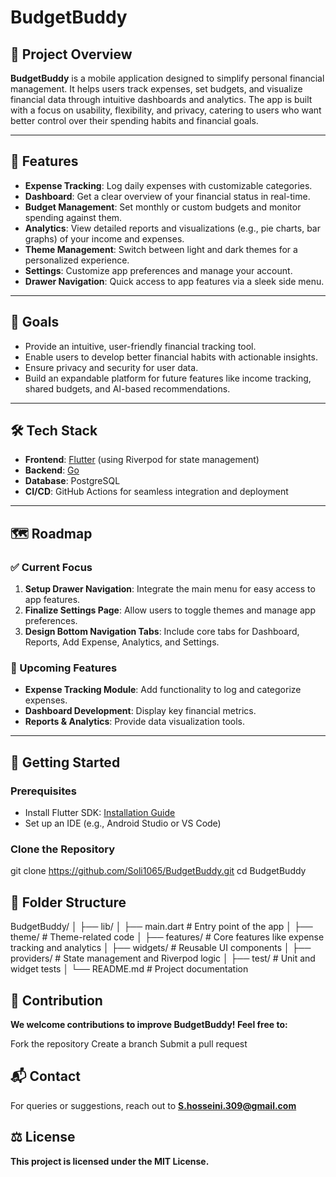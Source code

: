 # BudgetBuddy

## 📖 Project Overview
**BudgetBuddy** is a mobile application designed to simplify personal financial management. It helps users track expenses, set budgets, and visualize financial data through intuitive dashboards and analytics. The app is built with a focus on usability, flexibility, and privacy, catering to users who want better control over their spending habits and financial goals.

---

## 🌟 Features
- **Expense Tracking**: Log daily expenses with customizable categories.
- **Dashboard**: Get a clear overview of your financial status in real-time.
- **Budget Management**: Set monthly or custom budgets and monitor spending against them.
- **Analytics**: View detailed reports and visualizations (e.g., pie charts, bar graphs) of your income and expenses.
- **Theme Management**: Switch between light and dark themes for a personalized experience.
- **Settings**: Customize app preferences and manage your account.
- **Drawer Navigation**: Quick access to app features via a sleek side menu.

---

## 🎯 Goals
- Provide an intuitive, user-friendly financial tracking tool.
- Enable users to develop better financial habits with actionable insights.
- Ensure privacy and security for user data.
- Build an expandable platform for future features like income tracking, shared budgets, and AI-based recommendations.

---

## 🛠️ Tech Stack
- **Frontend**: [Flutter](https://flutter.dev) (using Riverpod for state management)
- **Backend**: [Go](https://go.dev)
- **Database**: PostgreSQL
- **CI/CD**: GitHub Actions for seamless integration and deployment

---

## 🗺️ Roadmap
### ✅ Current Focus
1. **Setup Drawer Navigation**: Integrate the main menu for easy access to app features.
2. **Finalize Settings Page**: Allow users to toggle themes and manage app preferences.
3. **Design Bottom Navigation Tabs**: Include core tabs for Dashboard, Reports, Add Expense, Analytics, and Settings.

### 🚧 Upcoming Features
- **Expense Tracking Module**: Add functionality to log and categorize expenses.
- **Dashboard Development**: Display key financial metrics.
- **Reports & Analytics**: Provide data visualization tools.

---

## 🚀 Getting Started

### Prerequisites
- Install Flutter SDK: [Installation Guide](https://flutter.dev/docs/get-started/install)
- Set up an IDE (e.g., Android Studio or VS Code)

### Clone the Repository
git clone https://github.com/Soli1065/BudgetBuddy.git
cd BudgetBuddy


## 📂 Folder Structure
BudgetBuddy/
│
├── lib/
│   ├── main.dart          # Entry point of the app
│   ├── theme/             # Theme-related code
│   ├── features/          # Core features like expense tracking and analytics
│   ├── widgets/           # Reusable UI components
│   ├── providers/         # State management and Riverpod logic
│
├── test/                  # Unit and widget tests
│
└── README.md              # Project documentation

## 🤝 Contribution
**We welcome contributions to improve BudgetBuddy! Feel free to:**

Fork the repository
Create a branch
Submit a pull request


## 📬 Contact
For queries or suggestions, reach out to **S.hosseini.309@gmail.com**

## ⚖️ License
**This project is licensed under the MIT License.**
